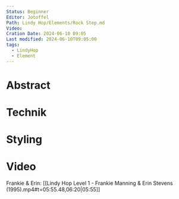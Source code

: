 ```yaml
---
Status: Beginner
Editor: Jotoffel
Path: Lindy Hop/Elements/Rock Step.md
Video: 
Cration Date: 2024-06-10 09:05
Last modified: 2024-06-10T09:05:00
tags:
  - LindyHop
  - Element
---
```

# Abstract

# Technik

# Styling

# Video

Frankie & Erin: [[Lindy Hop Level 1 - Frankie Manning & Erin Stevens (1995).mp4#t=05:55.48,06:20|05:55]]
